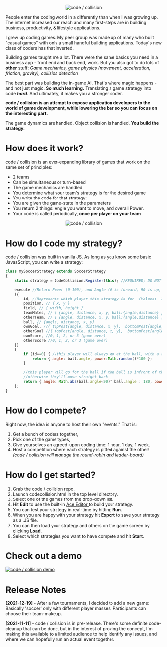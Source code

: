 <p align="center"> <img src="https://www.codecollision.dev/git-head.png" alt="code / collision" /> </p>

People enter the coding world in a differently than when I was growing up. The internet increased our reach and many first-steps are in building business, productivity, & lifestyle applications.

I grew up coding games. My peer group was made up of many who built "casual games" with only a small handful building applications. Today's new class of coders has that inverted. 

Building games taught me a lot. There were the same basics you need in a business app - front end and back end, work.  But you also got to do lots of **other** stuff: *Game mechanics, game physics (movement, acceleration, friction, gravity), collision detection*

The best part was building the in-game AI. That's where magic happens - and not just magic. **So much learning.** Translating a game strategy into code ***hard***. And ultimately, it makes you a stronger coder. 

**code / collision is an attempt to expose application developers to the world of game development, while lowering the bar so you can focus on the interesting part.**

The game dynamics are handled. Object collision is handled. **You build the strategy.**

# How does it work?
code / collision is an ever-expanding library of games that work on the same set of principles:
- 2 teams
- Can be simultaneous or turn-based
- The game mechanics are handled
- You determine what your team's strategy is for the desired game
- You write the code for that strategy:
 - You are given the game-state in the parameters
 - You return 2 things: Angle you want to move, and overall Power.
- Your code is called periodically, **once per player on your team**
<p align="center"> <img src="https://www.codecollision.dev/git-codecollision.gif" alt="code / collision" /> </p>

# How do I code my strategy?
code / collision was built in vanilla JS. As long as you know some basic JavasScript, you can write a strategy:

```javascript
class mySoccerStrategy extends SoccerStrategy
{
	static strategy = CodeCollision.Register(this); //REQUIRED; DO NOT REMOVE
	
	execute //Return Power (0-100), and Angle (0 is forward, 90 is up, -90 is down, 180 is backwards)
	({
		id, //Represents which player this strategy is for  (Values: -1, 0, 1)
		position, // { x, y }
		field, // { width, height }
		teamMates, // [ {angle, distance, x, y, ball:{angle,distance} } ]
		otherTeam, // [ {angle, distance, x, y, ball:{angle,distance} } ]
		ball, // {angle, distance, x, y}
		ownGoal, //{ topPost{angle, distance, x, y},  bottomPost{angle, distance, x, y} }
		otherGoal //{ topPost{angle, distance, x, y},  bottomPost{angle, distance, x, y} }
		ownScore, //0, 1, 2, or 3 (game over)
		otherScore //0, 1, 2, or 3 (game over)
	})
	{
		if (id==0) { //this player will always go at the ball, with a random power-level
			return { angle: ball.angle, power:Math.random()*100 };
		}

		//this player will go for the ball if the ball is infront of the player,
		//otherwise they'll move straight back
		return { angle: Math.abs(ball.angle<90)? ball.angle : 180, power:Math.random()*100 };
	};
}
```

# How do I compete?
Right now, the idea is anyone to host their own "events." That is:
1. Get a bunch of coders together,
2. Pick one of the game types,
3. Give yourselves an agreed-upon coding time: 1 hour, 1 day, 1 week.
4. Host a competition where each strategy is pitted against the other! *(code / collision will manage the round-robin and leader-board)*

# How do I get started?
1.  Grab the code / collision repo.
2. Launch codecollision.html in the top level directory.
3. Select one of the games from the drop-down list.
4. Hit **Edit** to use the built-in  [Ace Editor ](https://ace.c9.io/ "Ace Editor ") to build your strategy.
5. You can test your strategy in real-time by hitting **Run**.
6. When you are happy with your strategy hit **Export** to save your strategy as a .JS file.
7. You can then load your strategy and others on the game screen by clicking **Load**.
8. Select which strategies you want to have compete and hit **Start**.

# Check out a demo
[![code / collision demo](https://www.codecollision.dev/video.png)](https://www.youtube.com/watch?v=89jUgw39IP8)

# Release Notes
**[2021-12-19]** - After a few tournaments, I decided to add a new game: Basically 'soccer' only with different player masses. Participants can choose their team-makeup.

**[2021-11-11]** - code / collision is in pre-release. There's some definite code-cleanup that can be done, but in the interest of proving the concept, I'm making this available to a limited audience to help identify any issues, and where we can hopefully run an actual event together.
